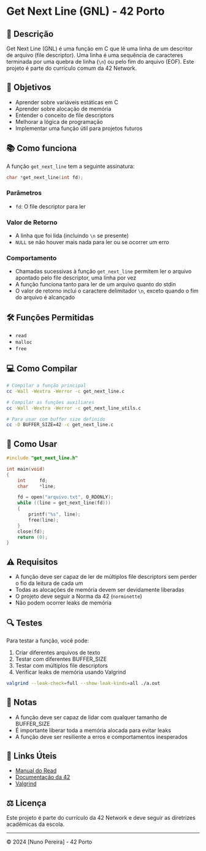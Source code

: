 # Get Next Line (GNL) - 42 Porto

## 📝 Descrição

Get Next Line (GNL) é uma função em C que lê uma linha de um descritor de arquivo (file descriptor). Uma linha é uma sequência de caracteres terminada por uma quebra de linha (`\n`) ou pelo fim do arquivo (EOF). Este projeto é parte do currículo comum da 42 Network.

## 🎯 Objetivos

- Aprender sobre variáveis estáticas em C
- Aprender sobre alocação de memória
- Entender o conceito de file descriptors
- Melhorar a lógica de programação
- Implementar uma função útil para projetos futuros

## 📚 Como funciona

A função `get_next_line` tem a seguinte assinatura:

```c
char *get_next_line(int fd);
```

### Parâmetros
- `fd`: O file descriptor para ler

### Valor de Retorno
- A linha que foi lida (incluindo `\n` se presente)
- `NULL` se não houver mais nada para ler ou se ocorrer um erro

### Comportamento
- Chamadas sucessivas à função `get_next_line` permitem ler o arquivo apontado pelo file descriptor, uma linha por vez
- A função funciona tanto para ler de um arquivo quanto do stdin
- O valor de retorno inclui o caractere delimitador `\n`, exceto quando o fim do arquivo é alcançado

## 🛠️ Funções Permitidas

- `read`
- `malloc`
- `free`

## 💻 Como Compilar

```bash
# Compilar a função principal
cc -Wall -Wextra -Werror -c get_next_line.c

# Compilar as funções auxiliares
cc -Wall -Wextra -Werror -c get_next_line_utils.c

# Para usar com buffer size definido
cc -D BUFFER_SIZE=42 -c get_next_line.c
```

## 📖 Como Usar

```c
#include "get_next_line.h"

int main(void)
{
    int     fd;
    char    *line;

    fd = open("arquivo.txt", O_RDONLY);
    while ((line = get_next_line(fd)))
    {
        printf("%s", line);
        free(line);
    }
    close(fd);
    return (0);
}
```

## ⚠️ Requisitos

- A função deve ser capaz de ler de múltiplos file descriptors sem perder o fio da leitura de cada um
- Todas as alocações de memória devem ser devidamente liberadas
- O projeto deve seguir a Norma da 42 (`norminette`)
- Não podem ocorrer leaks de memória

## 🔍 Testes

Para testar a função, você pode:

1. Criar diferentes arquivos de texto
2. Testar com diferentes BUFFER_SIZE
3. Testar com múltiplos file descriptors
4. Verificar leaks de memória usando Valgrind

```bash
valgrind --leak-check=full --show-leak-kinds=all ./a.out
```

## 📝 Notas

- A função deve ser capaz de lidar com qualquer tamanho de BUFFER_SIZE
- É importante liberar toda a memória alocada para evitar leaks
- A função deve ser resiliente a erros e comportamentos inesperados

## 🔗 Links Úteis

- [Manual do Read](https://man7.org/linux/man-pages/man2/read.2.html)
- [Documentação da 42](https://42.github.io/norminette/)
- [Valgrind](https://valgrind.org/docs/manual/quick-start.html)

## ⚖️ Licença

Este projeto é parte do currículo da 42 Network e deve seguir as diretrizes acadêmicas da escola.

---
© 2024 [Nuno Pereira] - 42 Porto

